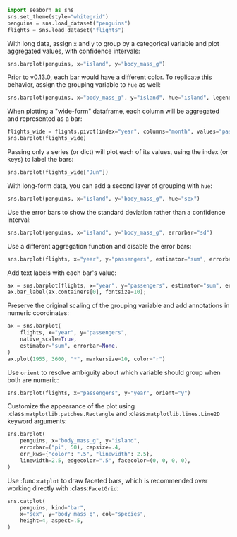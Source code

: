 ```python
import seaborn as sns
sns.set_theme(style="whitegrid")
penguins = sns.load_dataset("penguins")
flights = sns.load_dataset("flights")
```
With long data, assign `x` and `y` to group by a categorical variable and plot aggregated values, with confidence intervals:

```python
sns.barplot(penguins, x="island", y="body_mass_g")
```
Prior to v0.13.0, each bar would have a different color. To replicate this behavior, assign the grouping variable to `hue` as well:

```python
sns.barplot(penguins, x="body_mass_g", y="island", hue="island", legend=False)
```
When plotting a "wide-form" dataframe, each column will be aggregated and represented as a bar:

```python
flights_wide = flights.pivot(index="year", columns="month", values="passengers")
sns.barplot(flights_wide)
```
Passing only a series (or dict) will plot each of its values, using the index (or keys) to label the bars:

```python
sns.barplot(flights_wide["Jun"])
```
With long-form data, you can add a second layer of grouping with `hue`:

```python
sns.barplot(penguins, x="island", y="body_mass_g", hue="sex")
```
Use the error bars to show the standard deviation rather than a confidence interval:

```python
sns.barplot(penguins, x="island", y="body_mass_g", errorbar="sd")
```
Use a different aggregation function and disable the error bars:

```python
sns.barplot(flights, x="year", y="passengers", estimator="sum", errorbar=None)
```
Add text labels with each bar's value:

```python
ax = sns.barplot(flights, x="year", y="passengers", estimator="sum", errorbar=None)
ax.bar_label(ax.containers[0], fontsize=10);
```
Preserve the original scaling of the grouping variable and add annotations in numeric coordinates:

```python
ax = sns.barplot(
    flights, x="year", y="passengers",
    native_scale=True,
    estimator="sum", errorbar=None,
)
ax.plot(1955, 3600, "*", markersize=10, color="r")
```
Use `orient` to resolve ambiguity about which variable should group when both are numeric:

```python
sns.barplot(flights, x="passengers", y="year", orient="y")
```
Customize the appearance of the plot using :class:`matplotlib.patches.Rectangle` and :class:`matplotlib.lines.Line2D` keyword arguments:

```python
sns.barplot(
    penguins, x="body_mass_g", y="island",
    errorbar=("pi", 50), capsize=.4,
    err_kws={"color": ".5", "linewidth": 2.5},
    linewidth=2.5, edgecolor=".5", facecolor=(0, 0, 0, 0),
)
```
Use :func:`catplot` to draw faceted bars, which is recommended over working directly with :class:`FacetGrid`:

```python
sns.catplot(
    penguins, kind="bar",
    x="sex", y="body_mass_g", col="species",
    height=4, aspect=.5,
)
```


```python

```
